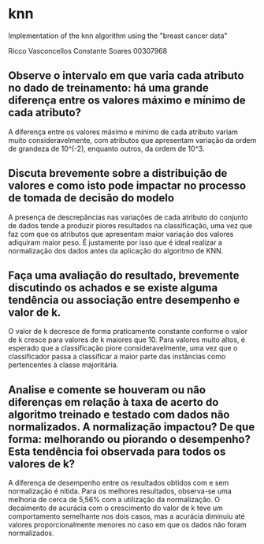 # knn
Implementation of the knn algorithm using the "breast cancer data"

Ricco Vasconcellos Constante Soares
00307968

## Observe o intervalo em que varia cada atributo no dado de treinamento: há uma grande diferença entre os valores máximo e mínimo de cada atributo?

A diferença entre os valores máximo e mínimo de cada atributo variam muito consideravelmente, com atributos que apresentam variação da ordem de grandeza de 10^(-2), enquanto outros, da ordem de 10^3.

## Discuta brevemente sobre a distribuição de valores e como isto pode impactar no processo de tomada de decisão do modelo

A presença de descrepâncias nas variações de cada atributo do conjunto de dados tende a produzir piores resultados na classificação, uma vez que faz com que os atributos que apresentam maior variação dos valores adiquiram maior peso. É justamente por isso que é ideal realizar a normalização dos dados antes da aplicação do algoritmo de KNN.

## Faça uma avaliação do resultado, brevemente discutindo os achados e se existe alguma tendência ou associação entre desempenho e valor de k.

O valor de k decresce de forma praticamente constante conforme o valor de k cresce para valores de k maiores que 10. Para valores muito altos, é esperado que a classificação piore consideravelmente, uma vez que o classificador passa a classificar a maior parte das instâncias como pertencentes à classe majoritária.

## Analise e comente se houveram ou não diferenças em relação à taxa de acerto do algoritmo treinado e testado com dados não normalizados. A normalização impactou? De que forma: melhorando ou piorando o desempenho? Esta tendência foi observada para todos os valores de k?

A diferença de desempenho entre os resultados obtidos com e sem normalização é nítida. Para os melhores resultados, observa-se uma melhoria de cerca de 5,56% com a utilização da normalização. O decaimento de acurácia com o crescimento do valor de k teve um comportamento semelhante nos dois casos, mas a acurácia diminuiu até valores proporcionalmente menores no caso em que os dados não foram normalizados.
